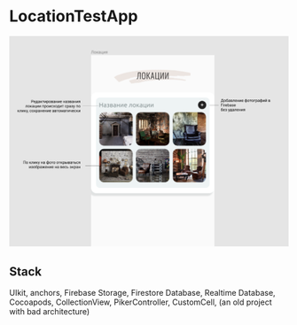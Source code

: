 # LocationTestApp

![](imm.png)

## Stack
UIkit,
anchors,
Firebase Storage,
Firestore Database,
Realtime Database,
Cocoapods,
CollectionView,
PikerController,
CustomCell,
(an old project with bad architecture)


